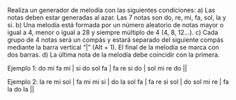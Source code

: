 Realiza un generador de melodía con las siguientes condiciones:
a) Las notas deben estar generadas al azar. Las 7 notas son do, re, mi, fa, sol, la y si.
b) Una melodía está formada por un número aleatorio de notas mayor o igual a 4, menor o igual a 28 y siempre múltiplo de 4 (4, 8, 12...).
c) Cada grupo de 4 notas será un compás y estará separado del siguiente compás mediante la barra vertical “|” (Alt + 1). El final de la melodía se marca con dos barras.
d) La última nota de la melodía debe coincidir con la primera.

Ejemplo 1:
do mi fa mi | si do sol fa | fa re si do | sol mi re do ||

Ejemplo 2:
la re mi sol | fa mi mi si | do la sol fa | fa re si sol | do sol mi re | fa la do la ||